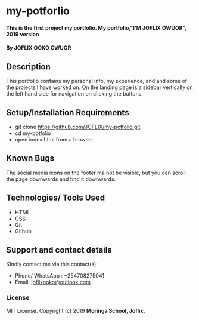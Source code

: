 # my-potforlio
#### This is the first project my portfolio. My portfolio,"I'M JOFLIX OWUOR", 2019 version
#### By **JOFLIX OOKO OWUOR**
## Description
This portfolio contains my personal info, my experience, and and some of the projects I have worked on.
On the landing page is a sidebar vertically on the left hand side for navigation on clicking the buttons.

## Setup/Installation Requirements

* git clone https://github.com/JOFLIX/my-potfolio.git
* cd my-potfolio
* open index.html from a browser

## Known Bugs
The social media icons on the footer ma not be visible, but you can scroll the page downwards and find it downwards.
## Technologies/ Tools Used
* HTML
* CSS
* Git
* Github
## Support and contact details
Kindly contact me via this contact(s):
* Phone/ WhatsApp : +254708275041
* Email: joflixooko@outlook.com
### License
 MIT License.
Copyright (c) 2019 **Moringa School, Joflix.**
